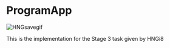# ProgramApp

![HNGsavegif](https://user-images.githubusercontent.com/24321091/129772759-f214da85-1012-4a72-a8d3-07cb4d076e85.gif)


This is the implementation for the Stage 3 task given by HNGi8
